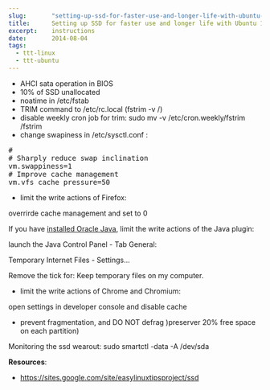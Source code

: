 ```yaml
---
slug:       "setting-up-ssd-for-faster-use-and-longer-life-with-ubuntu-14-04"
title:      Setting up SSD for faster use and longer life with Ubuntu 14.04
excerpt:    instructions
date:       2014-08-04
tags:
  - ttt-linux
  - ttt-ubuntu
---
```


- AHCI sata operation in BIOS
- 10% of SSD unallocated
- noatime in /etc/fstab
- TRIM command to /etc/rc.local (fstrim -v /)
- disable weekly cron job for trim: sudo mv -v /etc/cron.weekly/fstrim /fstrim
- change swapiness in /etc/sysctl.conf :

<pre>#
# Sharply reduce swap inclination
vm.swappiness=1
# Improve cache management
vm.vfs_cache_pressure=50</pre>

- limit the write actions of Firefox:

overrirde cache management and set to 0

If you have <a href="https://sites.google.com/site/easylinuxtipsproject/java">installed Oracle Java</a>, limit the write actions of the Java plugin:

launch the Java Control Panel - Tab General:

Temporary Internet Files - Settings...

Remove the tick for: Keep temporary files on my computer.

- limit the write actions of Chrome and Chromium:

open settings in developer console and disable cache

- prevent fragmentation, and DO NOT defrag )preserver 20% free space on each partition)

Monitoring the ssd wearout: sudo smartctl -data -A /dev/sda

**Resources**:

- <a href="https://sites.google.com/site/easylinuxtipsproject/ssd">https://sites.google.com/site/easylinuxtipsproject/ssd</a>


